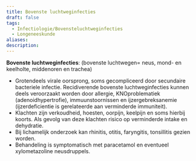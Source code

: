 ```yaml
---
title: Bovenste luchtweginfecties
draft: false
tags:
  - Infectiologie/Bovensteluchtweginfecties
  - Longeneeskunde
aliases: 
description:
---
```


**Bovenste luchtweginfecties**: (bovenste luchtwegen= neus, mond- en keelholte, middenoren en trachea) 
- Grotendeels virale oorsprong, soms gecompliceerd door secundaire bacteriele infectie. Recidiverende bovenste luchtweginfecties kunnen deels veroorzaakt worden door allergie, KNOproblematiek (adenoidhypertrofie), immuunstoornissen en ijzergebreksanemie (ijzerdeficientie is gerelateerde aan verminderde immuniteit).
- Klachten zijn verkoudheid, hoesten, oorpijn, keelpijn en soms hierbij koorts. Als gevolg van deze klachten risico op verminderde intake en dehydratie. 
- Bij lichamelijk onderzoek kan rhinitis, otitis, faryngitis, tonsillitis gezien worden.
- Behandeling is symptomatisch met paracetamol en eventueel xylometazoline neusdruppels.
